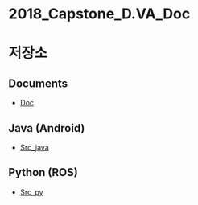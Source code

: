 # 2018_Capstone_D.VA_Doc

# 저장소
## Documents
- [Doc](https://github.com/SMU-SE-Admin/2018_Capstone_D.VA_Doc.git)

## Java (Android)
- [Src_java](https://github.com/SMU-SE-Admin/2018_Capstone_D.VA_Src_java.git)

## Python (ROS)
- [Src_py](https://github.com/SMU-SE-Admin/2018_Capstone_D.VA_Src_py.git)